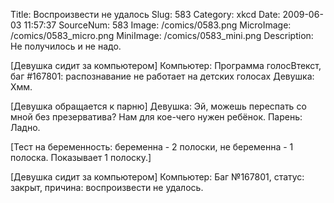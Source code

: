 Title: Воспроизвести не удалось 
Slug: 583 
Category: xkcd 
Date: 2009-06-03 11:57:37 
SourceNum: 583 
Image: /comics/0583.png 
MicroImage: /comics/0583_micro.png 
MiniImage: /comics/0583_mini.png 
Description: Не получилось и не надо. 

[Девушка сидит за компьютером]
Компьютер: Программа голосВтекст, баг #167801: распознавание не работает на детских голосах
Девушка: Хмм.

[Девушка обращается к парню]
Девушка: Эй, можешь переспать со мной без презерватива? Нам для кое-чего нужен ребёнок.
Парень: Ладно.

[Тест на беременность: беременна - 2 полоски, не беременна - 1 полоска. Показывает 1 полоску.]

[Девушка сидит за компьютером]
Компьютер: Баг №167801, статус: закрыт, причина: воспроизвести не удалось.